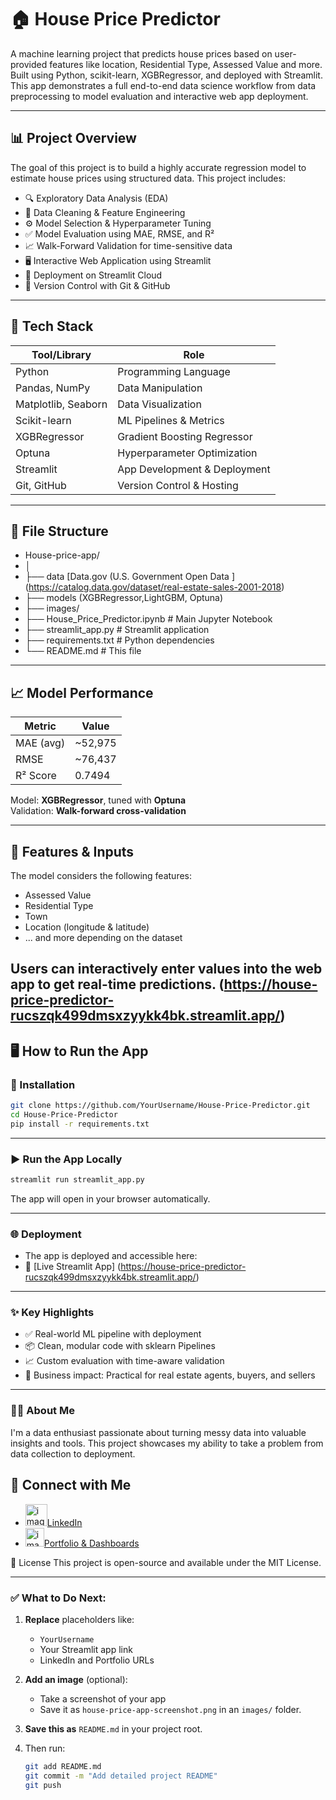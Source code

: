 # 🏠 House Price Predictor

A machine learning project that predicts house prices based on user-provided features like location, Residential Type, Assessed Value and more. 
Built using Python, scikit-learn, XGBRegressor, and deployed with Streamlit. This app demonstrates a full end-to-end data science workflow 
from data preprocessing to model evaluation and interactive web app deployment.

---

## 📊 Project Overview

The goal of this project is to build a highly accurate regression model to estimate house prices using structured data. This project includes:

- 🔍 Exploratory Data Analysis (EDA)
- 🧹 Data Cleaning & Feature Engineering
- ⚙️ Model Selection & Hyperparameter Tuning
- ✅ Model Evaluation using MAE, RMSE, and R²
- 📈 Walk-Forward Validation for time-sensitive data
- 🖥️ Interactive Web Application using Streamlit
- 🚀 Deployment on Streamlit Cloud
- 📁 Version Control with Git & GitHub

---

## 🚀 Tech Stack

| Tool/Library       | Role                                |
|--------------------|-------------------------------------|
| Python             | Programming Language                |
| Pandas, NumPy      | Data Manipulation                   |
| Matplotlib, Seaborn| Data Visualization                  |
| Scikit-learn       | ML Pipelines & Metrics              |
| XGBRegressor       | Gradient Boosting Regressor         |
| Optuna             | Hyperparameter Optimization         |
| Streamlit          | App Development & Deployment        |
| Git, GitHub        | Version Control & Hosting           |

---

## 📁 File Structure
- House-price-app/
- │
- ├── data [Data.gov (U.S. Government Open Data ] (https://catalog.data.gov/dataset/real-estate-sales-2001-2018) 
- ├── models (XGBRegressor,LightGBM, Optuna)
- ├── images/ 
- ├── House_Price_Predictor.ipynb # Main Jupyter Notebook
- ├── streamlit_app.py # Streamlit application
- ├── requirements.txt # Python dependencies
- └── README.md # This file


---

## 📈 Model Performance

| Metric        | Value          |
|---------------|----------------|
| MAE (avg)     | ~52,975        |
| RMSE          | ~76,437        |
| R² Score      | 0.7494         |

Model: **XGBRegressor**, tuned with **Optuna**  
Validation: **Walk-forward cross-validation**

---

## 🧪 Features & Inputs

The model considers the following features:

- Assessed Value
- Residential Type
- Town
- Location (longitude & latitude)
- ... and more depending on the dataset

Users can interactively enter values into the web app to get real-time predictions.
(https://house-price-predictor-rucszqk499dmsxzyykk4bk.streamlit.app/)
---

## 🖥️ How to Run the App

### 🔧 Installation

```bash
git clone https://github.com/YourUsername/House-Price-Predictor.git
cd House-Price-Predictor
pip install -r requirements.txt
```
---
### ▶️ Run the App Locally
```bash
streamlit run streamlit_app.py
```
The app will open in your browser automatically.

---

### 🌐 Deployment
- The app is deployed and accessible here:
- 🔗 [Live Streamlit App] (https://house-price-predictor-rucszqk499dmsxzyykk4bk.streamlit.app/)

---

### ✨ Key Highlights
- ✅ Real-world ML pipeline with deployment
- 📦 Clean, modular code with sklearn Pipelines
- 📈 Custom evaluation with time-aware validation
- 🎯 Business impact: Practical for real estate agents, buyers, and sellers

---
### 🙋‍♂️ About Me
I'm a data enthusiast passionate about turning messy data into valuable insights and tools. 
This project showcases my ability to take a problem from data collection to deployment.

## 🔗 Connect with Me

- <img width="35" height="35" alt="image" src="https://github.com/user-attachments/assets/d41e481f-a8bd-4fd5-888f-9b4b1b519eae" />[LinkedIn](www.linkedin.com/in/obed-adonle-a72298376)
- <img width="30" height="30" alt="image" src="https://github.com/user-attachments/assets/a0c4a449-fb3c-4657-a6d5-7e0559dbe801" />[Portfolio & Dashboards](https://public.tableau.com/app/profile/obed.adonle/vizzes)


📄 License
This project is open-source and available under the MIT License.


---

### ✅ What to Do Next:

1. **Replace** placeholders like:
   - `YourUsername`
   - Your Streamlit app link
   - LinkedIn and Portfolio URLs

2. **Add an image** (optional):
   - Take a screenshot of your app
   - Save it as `house-price-app-screenshot.png` in an `images/` folder.

3. **Save this as** `README.md` in your project root.

4. Then run:
   ```bash
   git add README.md
   git commit -m "Add detailed project README"
   git push


